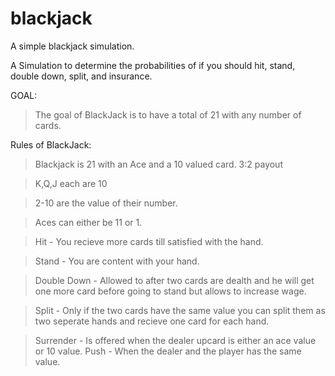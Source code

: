 # blackjack
A simple blackjack simulation.

A Simulation to determine the probabilities of if you should hit, stand, double down, split, and insurance.

GOAL:

> The goal of BlackJack is to have a total of 21 with any number of cards.


Rules of BlackJack:

> Blackjack is 21 with an Ace and a 10 valued card. 3:2 payout


> K,Q,J each are 10

> 2-10 are the value of their number.

> Aces can either be 11 or 1.


> Hit - You recieve more cards till satisfied with the hand.

> Stand - You are content with your hand.

> Double Down - Allowed to after two cards are dealth and he will get one more card before going to stand but allows to increase wage.


> Split - Only if the two cards have the same value you can split them as two seperate hands and recieve one card for each hand.

> Surrender - Is offered when the dealer upcard is either an ace value or 10 value.
>Push - When the dealer and the player has the same value.
